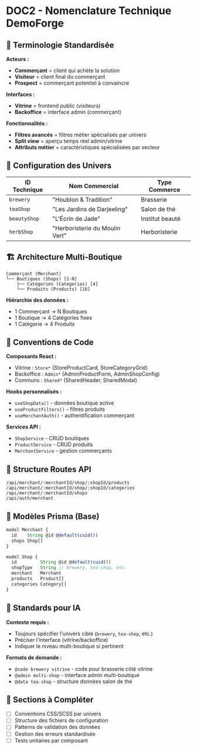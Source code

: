 # DOC2 - Nomenclature Technique DemoForge

## 🎯 Terminologie Standardisée

**Acteurs :**

- **Commerçant** = client qui achète la solution
- **Visiteur** = client final du commerçant
- **Prospect** = commerçant potentiel à convaincre

**Interfaces :**

- **Vitrine** = frontend public (visiteurs)
- **Backoffice** = interface admin (commerçant)

**Fonctionnalités :**

- **Filtres avancés** = filtres métier spécialisés par univers
- **Split view** = aperçu temps réel admin/vitrine
- **Attributs métier** = caractéristiques spécialisées par secteur

## 🏪 Configuration des Univers

| ID Technique | Nom Commercial                 | Type Commerce   |
| ------------ | ------------------------------ | --------------- |
| `brewery`    | "Houblon & Tradition"          | Brasserie       |
| `teaShop`    | "Les Jardins de Darjeeling"    | Salon de thé    |
| `beautyShop` | "L'Écrin de Jade"              | Institut beauté |
| `herbShop`   | "Herboristerie du Moulin Vert" | Herboristerie   |

## 🏗 Architecture Multi-Boutique

```
Commerçant (Merchant)
└── Boutiques (Shops) [1-N]
    ├── Catégories (Categories) [4]
    └── Produits (Products) [16]
```

**Hiérarchie des données :**

- 1 Commerçant → N Boutiques
- 1 Boutique → 4 Catégories fixes
- 1 Catégorie → 4 Produits

## 🔧 Conventions de Code

**Composants React :**

- Vitrine : `Store*` (StoreProductCard, StoreCategoryGrid)
- Backoffice : `Admin*` (AdminProductForm, AdminShopConfig)
- Communs : `Shared*` (SharedHeader, SharedModal)

**Hooks personnalisés :**

- `useShopData()` - données boutique active
- `useProductFilters()` - filtres produits
- `useMerchantAuth()` - authentification commerçant

**Services API :**

- `ShopService` - CRUD boutiques
- `ProductService` - CRUD produits
- `MerchantService` - gestion commerçants

## 📡 Structure Routes API

```
/api/merchant/:merchantId/shop/:shopId/products
/api/merchant/:merchantId/shop/:shopId/categories
/api/merchant/:merchantId/shops
/api/auth/merchant
```

## 💾 Modèles Prisma (Base)

```typescript
model Merchant {
  id    String @id @default(cuid())
  shops Shop[]
}

model Shop {
  id         String @id @default(cuid())
  shopType   String // brewery, tea-shop, etc.
  merchant   Merchant
  products   Product[]
  categories Category[]
}
```

## 🤖 Standards pour IA

**Contexte requis :**

- Toujours spécifier l'univers cible (`brewery`, `tea-shop`, etc.)
- Préciser l'interface (vitrine/backoffice)
- Indiquer le niveau multi-boutique si pertinent

**Formats de demande :**

- `@code brewery vitrine` - code pour brasserie côté vitrine
- `@admin multi-shop` - interface admin multi-boutique
- `@data tea-shop` - structure données salon de thé

## 📝 Sections à Compléter

- [ ] Conventions CSS/SCSS par univers
- [ ] Structure des fichiers de configuration
- [ ] Patterns de validation des données
- [ ] Gestion des erreurs standardisée
- [ ] Tests unitaires par composant
